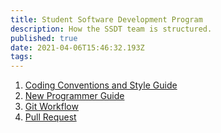 ```yaml
---
title: Student Software Development Program
description: How the SSDT team is structured.
published: true
date: 2021-04-06T15:46:32.193Z
tags: 
---
```


1. [Coding Conventions and Style Guide](http://ssdt-documentation.berea.edu/ssdt-program/coding-conventions-and-style-guides)
2. [New Programmer Guide](http://ssdt-documentation.berea.edu/ssdt-program/new-programmer-guide)
3. [Git Workflow](/ssdt-program/git-workflow)
4. [Pull Request](/ssdt-program/pull-request)